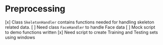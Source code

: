 # Preprocessing

[x] Class `SkeletonHandler` contains functions needed for handling skeleton related data.
[ ] Need class `FaceHandler` to handle Face data
[ ] Mock script to demo functions written
[x] Need script to create Training and Testing sets using windows